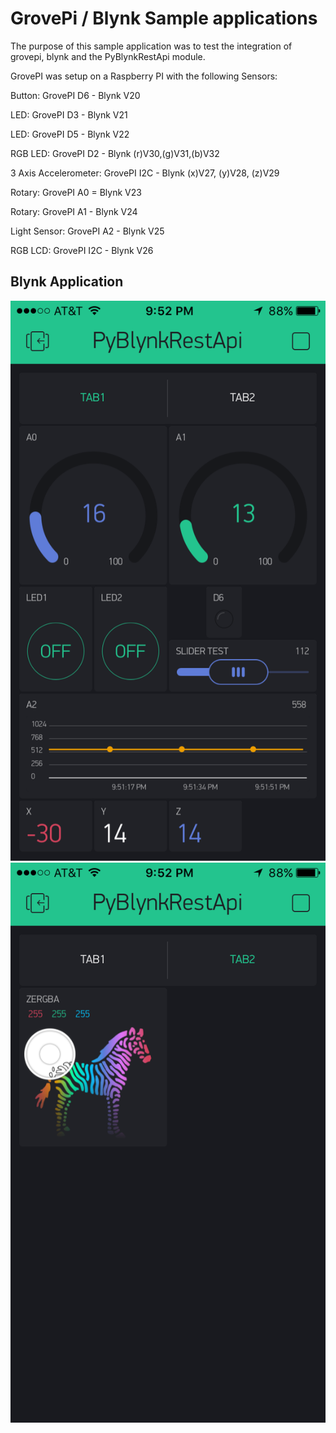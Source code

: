 GrovePi / Blynk Sample applications
===================================


The purpose of this sample application was to test the integration of grovepi, blynk and the PyBlynkRestApi module.

GrovePI was setup on a Raspberry PI with the following Sensors:

Button: GrovePI D6 - Blynk V20

LED: GrovePI D3 - Blynk V21

LED: GrovePI D5 - Blynk V22

RGB LED: GrovePI D2 - Blynk (r)V30,(g)V31,(b)V32

3 Axis Accelerometer: GrovePI I2C - Blynk (x)V27, (y)V28, (z)V29

Rotary: GrovePI A0 = Blynk V23

Rotary: GrovePI A1 - Blynk V24

Light Sensor: GrovePI A2 - Blynk V25

RGB LCD: GrovePI I2C - Blynk V26

Blynk Application 
-----------------

![Alt text](./images/IMG_4504.PNG "Tab 1")
![Alt text](./images/IMG_4505.PNG "Tab 1")

